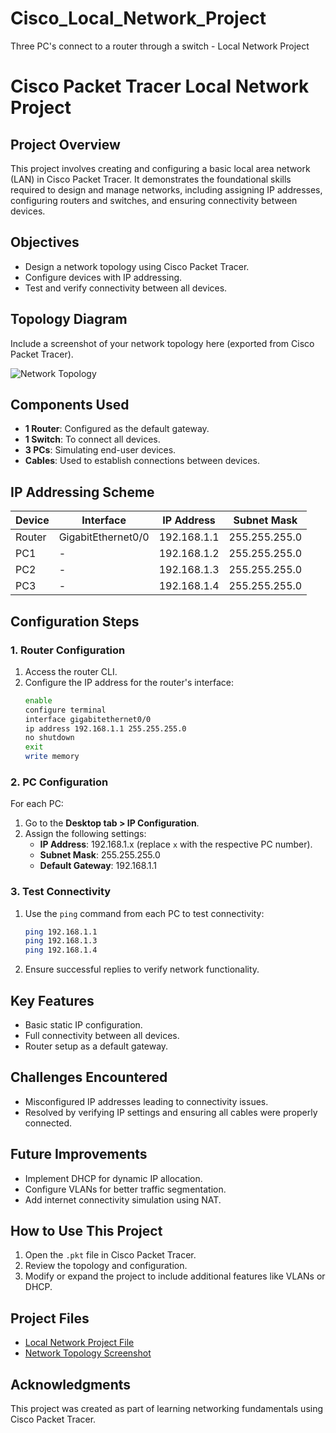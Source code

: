 # Cisco_Local_Network_Project
Three PC's connect to a router through a switch - Local Network Project
# Cisco Packet Tracer Local Network Project

## **Project Overview**
This project involves creating and configuring a basic local area network (LAN) in Cisco Packet Tracer. It demonstrates the foundational skills required to design and manage networks, including assigning IP addresses, configuring routers and switches, and ensuring connectivity between devices.

## **Objectives**
- Design a network topology using Cisco Packet Tracer.
- Configure devices with IP addressing.
- Test and verify connectivity between all devices.

## **Topology Diagram**
Include a screenshot of your network topology here (exported from Cisco Packet Tracer).

![Network Topology](path/to/your/screenshot.png)

## **Components Used**
- **1 Router**: Configured as the default gateway.
- **1 Switch**: To connect all devices.
- **3 PCs**: Simulating end-user devices.
- **Cables**: Used to establish connections between devices.

## **IP Addressing Scheme**
| Device        | Interface              | IP Address      | Subnet Mask    |
|---------------|------------------------|-----------------|---------------|
| Router        | GigabitEthernet0/0     | 192.168.1.1     | 255.255.255.0 |
| PC1           | -                      | 192.168.1.2     | 255.255.255.0 |
| PC2           | -                      | 192.168.1.3     | 255.255.255.0 |
| PC3           | -                      | 192.168.1.4     | 255.255.255.0 |

## **Configuration Steps**

### **1. Router Configuration**
1. Access the router CLI.
2. Configure the IP address for the router's interface:
   ```bash
   enable
   configure terminal
   interface gigabitethernet0/0
   ip address 192.168.1.1 255.255.255.0
   no shutdown
   exit
   write memory
   ```

### **2. PC Configuration**
For each PC:
1. Go to the **Desktop tab > IP Configuration**.
2. Assign the following settings:
   - **IP Address**: 192.168.1.x (replace `x` with the respective PC number).
   - **Subnet Mask**: 255.255.255.0
   - **Default Gateway**: 192.168.1.1

### **3. Test Connectivity**
1. Use the `ping` command from each PC to test connectivity:
   ```bash
   ping 192.168.1.1
   ping 192.168.1.3
   ping 192.168.1.4
   ```
2. Ensure successful replies to verify network functionality.

## **Key Features**
- Basic static IP configuration.
- Full connectivity between all devices.
- Router setup as a default gateway.

## **Challenges Encountered**
- Misconfigured IP addresses leading to connectivity issues.
- Resolved by verifying IP settings and ensuring all cables were properly connected.

## **Future Improvements**
- Implement DHCP for dynamic IP allocation.
- Configure VLANs for better traffic segmentation.
- Add internet connectivity simulation using NAT.

## **How to Use This Project**
1. Open the `.pkt` file in Cisco Packet Tracer.
2. Review the topology and configuration.
3. Modify or expand the project to include additional features like VLANs or DHCP.

## **Project Files**
- [Local Network Project File](path/to/your/project-file.pkt)
- [Network Topology Screenshot](path/to/your/screenshot.png)

## **Acknowledgments**
This project was created as part of learning networking fundamentals using Cisco Packet Tracer.
